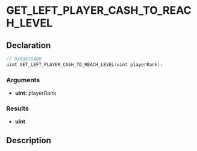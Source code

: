 # GET_LEFT_PLAYER_CASH_TO_REACH_LEVEL

## Declaration
```cpp
// 0x6DD754DD
uint GET_LEFT_PLAYER_CASH_TO_REACH_LEVEL(uint playerRank);
```

### Arguments
- **uint:** playerRank

### Results
- **uint**

## Description
